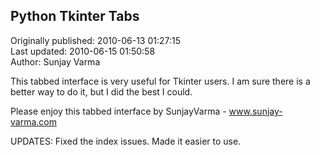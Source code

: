 ## Python Tkinter Tabs  
Originally published: 2010-06-13 01:27:15  
Last updated: 2010-06-15 01:50:58  
Author: Sunjay Varma  
  
This tabbed interface is very useful for Tkinter users. I am sure there is a better way to do it, but I did the best I could.

Please enjoy this tabbed interface by SunjayVarma - www.sunjay-varma.com

UPDATES:
Fixed the index issues. Made it easier to use.
